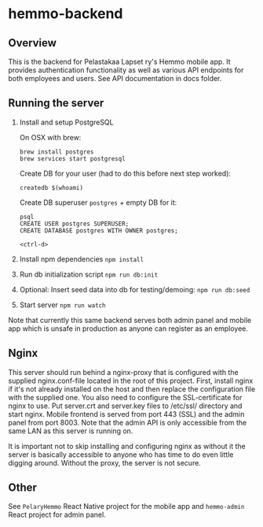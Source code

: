 # hemmo-backend

## Overview

This is the backend for Pelastakaa Lapset ry's Hemmo mobile app. It provides authentication functionality as well as various API endpoints for both employees and users. See API documentation in docs folder.

## Running the server

1. Install and setup PostgreSQL

    On OSX with brew:

    ```
    brew install postgres
    brew services start postgresql
    ```

    Create DB for your user (had to do this before next step worked):

    ```
    createdb $(whoami)
    ```

    Create DB superuser `postgres` + empty DB for it:

    ```
    psql
    CREATE USER postgres SUPERUSER;
    CREATE DATABASE postgres WITH OWNER postgres;

    <ctrl-d>
    ```

2. Install npm dependencies `npm install`
3. Run db initialization script `npm run db:init`
4. Optional: Insert seed data into db for testing/demoing: `npm run db:seed`
5. Start server `npm run watch`

Note that currently this same backend serves both admin panel and mobile app which is unsafe in production as anyone can register as an employee.

## Nginx

This server should run behind a nginx-proxy that is configured with the supplied nginx.conf-file
located in the root of this project. First, install nginx if it's not already installed on the host
and then replace the configuration file with the supplied one. You also need to configure the
SSL-certificate for nginx to use. Put server.crt and server.key files to /etc/ssl/ directory
and start nginx. Mobile frontend is served from port 443 (SSL) and the admin panel from port 8003.
Note that the admin API is only accessible from the same LAN as this server is running on.

It is important not to skip installing and configuring nginx as without it the server is basically
accessible to anyone who has time to do even little digging around. Without the proxy, the server
is not secure.

## Other

See `PelaryHemmo` React Native project for the mobile app and `hemmo-admin` React project for admin panel.
